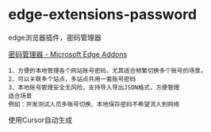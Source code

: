 # edge-extensions-password
edge浏览器插件，密码管理器

[密码管理器 - Microsoft Edge Addons](https://microsoftedge.microsoft.com/addons/detail/calbgkmccbdhjeclopclefheknmikpkg)

```
1、方便的本地管理各个网站账号密码，尤其适合频繁切换多个账号的场景。
2、可以关联多个站点，多站点共用一套账号密码
3、本地账号管理安全无风险，支持导入导出JSON格式，方便管理
适合场景
例如：开发测试人员多账号切换、本地保存密码不希望流入到网络
```



使用Cursor自动生成
